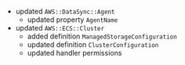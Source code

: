 - updated `AWS::DataSync::Agent`
  - updated property `AgentName`
- updated `AWS::ECS::Cluster`
  - added definition `ManagedStorageConfiguration`
  - updated definition `ClusterConfiguration`
  - updated handler permissions
